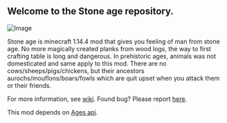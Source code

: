 ## Welcome to the Stone age repository.
![Image](https://i.imgur.com/AOLF5BQ.png)

Stone age is minecraft 1.14.4 mod that gives you feeling of man from stone age. No more magically created planks from wood logs, the way to first crafting table is long and dangerous. In prehistoric ages, animals was not domesticated and same apply to this mod. There are no cows/sheeps/pigs/chickens, but their ancestors aurochs/mouflons/boars/fowls which are quit upset when you attack them or their friends.

For more information, see [wiki](https://github.com/yanny7/StoneAge/wiki).
Found bug? Please report [here](https://github.com/yanny7/StoneAge/issues).

This mod depends on [Ages api](https://github.com/yanny7/AgesApi).
